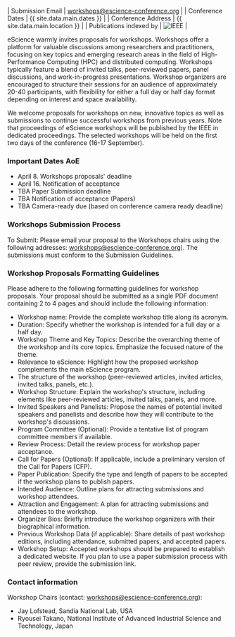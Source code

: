 | Submission Email        | workshops@escience-conference.org |
| Conference Dates        | {{ site.data.main.dates }} |
| Conference Address      | {{ site.data.main.location }} |
| Publications indexed by | <img src="{{ site.baseurl }}/images/ieee.png" alt="IEEE" /> |

eScience warmly invites proposals for workshops. Workshops offer a platform for valuable discussions among researchers and practitioners, focusing on key topics and emerging research areas in the field of High-Performance Computing (HPC) and distributed computing. Workshops typically feature a blend of invited talks, peer-reviewed papers, panel discussions, and work-in-progress presentations. Workshop organizers are encouraged to structure their sessions for an audience of approximately 20-40 participants, with flexibility for either a full day or half day format depending on interest and space availability.
 
We welcome proposals for workshops on new, innovative topics as well as submissions to continue successful workshops from previous years. Note that proceedings of eScience workshops will be published by the IEEE in dedicated proceedings. The selected workshops will be held on the first two days of the conference (16-17 September).
 
### Important Dates AoE
- April 8. Workshops proposals' deadline
- April 16. Notification of acceptance 
- TBA Paper Submission deadline
- TBA Notification of acceptance (Papers)
- TBA Camera-ready due (based on conference camera ready deadline)

### Workshops Submission Process
 
To Submit: Please email your proposal to the Workshops chairs using the following addresses:  [workshops@escience-conference.org](mailto:workshops@escience-conference.org)). The submissions must conform to the Submission Guidelines.
 
### Workshop Proposals Formatting Guidelines
Please adhere to the following formatting guidelines for workshop proposals. Your proposal should be submitted as a single PDF document containing 2 to 4 pages and should include the following information:

- Workshop name: Provide the complete workshop title along its acronym.
- Duration: Specify whether the workshop is intended for a full day or a half day.
- Workshop Theme and Key Topics: Describe the overarching theme of the workshop and its core topics. Emphasize the focused nature of the theme.
- Relevance to eScience: Highlight how the proposed workshop complements the main eScience program.
- The structure of the workshop (peer-reviewed articles, invited articles, invited talks, panels, etc.).
- Workshop Structure: Explain the workshop's structure, including elements like peer-reviewed articles, invited talks, panels, and more.
- Invited Speakers and Panelists: Propose the names of potential invited speakers and panelists and describe how they will contribute to the workshop's discussions.
- Program Committee (Optional): Provide a tentative list of program committee members if available.
- Review Process: Detail the review process for workshop paper acceptance.
- Call for Papers (Optional): If applicable, include a preliminary version of the Call for Papers (CFP).
- Paper Publication: Specify the type and length of papers to be accepted if the workshop plans to publish papers.
- Intended Audience: Outline plans for attracting submissions and workshop attendees.
- Attraction and Engagement: A plan for attracting submissions and attendees to the workshop.
- Organizer Bios: Briefly introduce the workshop organizers with their biographical information.
- Previous Workshop Data (if applicable): Share details of past workshop editions, including attendance, submitted papers, and accepted papers.
- Workshop Setup: Accepted workshops should be prepared to establish a dedicated website. If you plan to use a paper submission process with peer review, provide the submission link. 

### Contact information

Workshop Chairs (contact: [workshops@escience-conference.org](mailto:workshops@escience-conference.org)):
- Jay Lofstead, Sandia National Lab, USA
- Ryousei Takano, National Institute of Advanced Industrial Science and Technology, Japan
